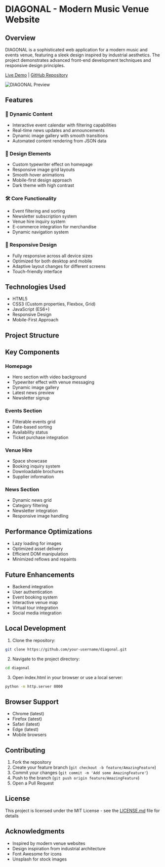 # DIAGONAL - Modern Music Venue Website

## Overview
DIAGONAL is a sophisticated web application for a modern music and events venue, featuring a sleek design inspired by industrial aesthetics. The project demonstrates advanced front-end development techniques and responsive design principles.

[Live Demo](your-demo-link) | [GitHub Repository](your-repo-link)

![DIAGONAL Preview](path-to-screenshot.png)

## Features

### 🎵 Dynamic Content
- Interactive event calendar with filtering capabilities
- Real-time news updates and announcements
- Dynamic image gallery with smooth transitions
- Automated content rendering from JSON data

### 🎨 Design Elements
- Custom typewriter effect on homepage
- Responsive image grid layouts
- Smooth hover animations
- Mobile-first design approach
- Dark theme with high contrast

### 🛠 Core Functionality
- Event filtering and sorting
- Newsletter subscription system
- Venue hire inquiry system
- E-commerce integration for merchandise
- Dynamic navigation system

### 📱 Responsive Design
- Fully responsive across all device sizes
- Optimized for both desktop and mobile
- Adaptive layout changes for different screens
- Touch-friendly interface

## Technologies Used

- HTML5
- CSS3 (Custom properties, Flexbox, Grid)
- JavaScript (ES6+)
- Responsive Design
- Mobile-First Approach

## Project Structure

## Key Components

### Homepage
- Hero section with video background
- Typewriter effect with venue messaging
- Dynamic image gallery
- Latest news preview
- Newsletter signup

### Events Section
- Filterable events grid
- Date-based sorting
- Availability status
- Ticket purchase integration

### Venue Hire
- Space showcase
- Booking inquiry system
- Downloadable brochures
- Supplier information

### News Section
- Dynamic news grid
- Category filtering
- Newsletter integration
- Responsive image handling

## Performance Optimizations

- Lazy loading for images
- Optimized asset delivery
- Efficient DOM manipulation
- Minimized reflows and repaints

## Future Enhancements

- Backend integration
- User authentication
- Event booking system
- Interactive venue map
- Virtual tour integration
- Social media integration

## Local Development

1. Clone the repository:
```bash
git clone https://github.com/your-username/diagonal.git
```

2. Navigate to the project directory:
```bash
cd diagonal
```

3. Open index.html in your browser or use a local server:
```bash
python -m http.server 8000
```

## Browser Support

- Chrome (latest)
- Firefox (latest)
- Safari (latest)
- Edge (latest)
- Mobile browsers

## Contributing

1. Fork the repository
2. Create your feature branch (`git checkout -b feature/AmazingFeature`)
3. Commit your changes (`git commit -m 'Add some AmazingFeature'`)
4. Push to the branch (`git push origin feature/AmazingFeature`)
5. Open a Pull Request

## License

This project is licensed under the MIT License - see the [LICENSE.md](LICENSE.md) file for details

## Acknowledgments

- Inspired by modern venue websites
- Design inspiration from industrial architecture
- Font Awesome for icons
- Unsplash for stock images
 
